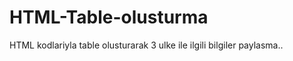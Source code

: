 HTML-Table-olusturma
====================
HTML kodlariyla table olusturarak 3 ulke ile ilgili bilgiler paylasma..
